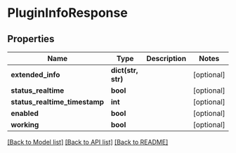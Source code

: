 # PluginInfoResponse

## Properties
Name | Type | Description | Notes
------------ | ------------- | ------------- | -------------
**extended_info** | **dict(str, str)** |  | [optional] 
**status_realtime** | **bool** |  | [optional] 
**status_realtime_timestamp** | **int** |  | [optional] 
**enabled** | **bool** |  | [optional] 
**working** | **bool** |  | [optional] 

[[Back to Model list]](../README.md#documentation-for-models) [[Back to API list]](../README.md#documentation-for-api-endpoints) [[Back to README]](../README.md)

